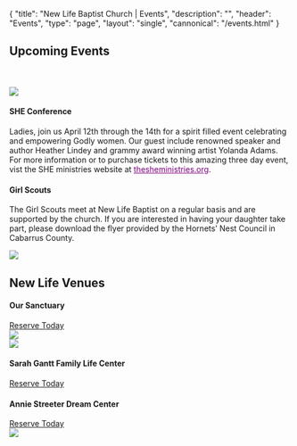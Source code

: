 {
	"title": "New Life Baptist Church | Events",
	"description": "",
	"header": "Events",
	"type": "page",
	"layout": "single",
	"cannonical": "/events.html"
}
<section class="interior-section">
	<div class="container">
		<h2>Upcoming Events</h2><br><br>
		<div class="row">
    	<div class="col-md-6">
				<img src="/images/SHE.jpg" class="thumbnail">
			</div>
			<div class="col-md-6">
				<h4>SHE Conference</h4>
				<p>
					Ladies, join us April 12th through the 14th for a spirit filled event celebrating and empowering Godly women. Our guest include renowned speaker and author Heather Lindey and grammy award winning artist Yolanda Adams. For more information or to purchase tickets to this amazing three day event, vist the SHE ministries website at <a style="color: purple;" href="https://www.thesheministries.org/">thesheministries.org</a>.
				</p>
			</div>
    </div>
	</div>
</section>
<section class="interior-section">
	<div class="container">
		<div class="row">
			<div class="col-md-6">
				<h4>Girl Scouts</h4>
				<p>The Girl Scouts meet at New Life Baptist on a regular basis and are supported by the church. If you are interested in having your daughter take part, please download the flyer provided by the Hornets’ Nest Council in Cabarrus County. </p>
			</div>
			<div class="col-md-6">
				<img src="/images/girlscouts.png" class="img-girlscout">
			</div>
		</div>
	</div>
</section>

<section class="interior-section">
	<div class="container">
		<h2>New Life Venues</h2>
		<div class="row">
			<div class="col-md-6">
				<h4>Our Sanctuary</h4>
				<p></p>
				<a class="button blue" href="/booking.html" target="_blank">Reserve Today</a>
			</div>
			<div class="col-md-6">
				<img src="images/sanctuary.jpg" class="thumbnail">
			</div>
		</div>
	</div>
</section>
<section class="interior-section">
	<div class="container">
		<div class="row">
			<div class="col-md-6">
				<img src="images/familycenter.jpg" class="thumbnail">
			</div>
			<div class="col-md-6">
				<h4>Sarah Gantt Family Life Center</h4>
				<p></p>
				<a class="button blue" href="/booking.html" target="_blank">Reserve Today</a>
			</div>
		</div>
	</div>
</section>
<section class="interior-section">
	<div class="container">
		<div class="row">
			<div class="col-md-6">
				<h4>Annie Streeter Dream Center</h4>
				<p></p>
				<a class="button blue" href="/booking.html" target="_blank">Reserve Today</a>
			</div>
			<div class="col-md-6">
				<img src="images/dreamcenter.jpg" class="thumbnail">
			</div>
		</div>
	</div>
</section>


